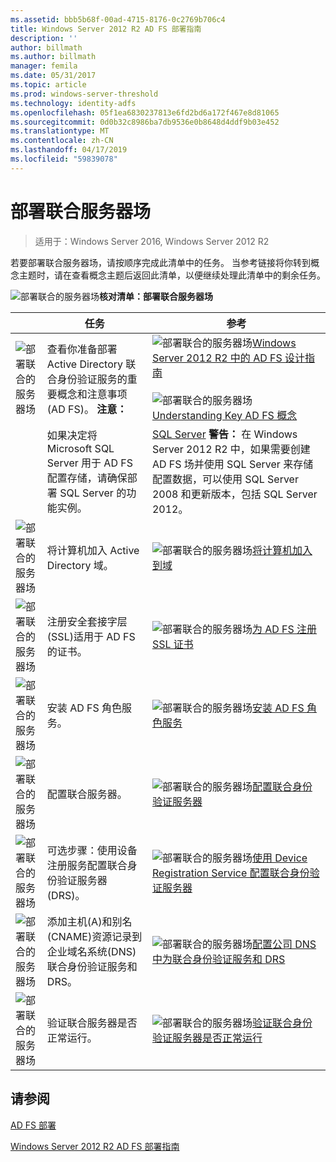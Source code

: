 ```yaml
---
ms.assetid: bbb5b68f-00ad-4715-8176-0c2769b706c4
title: Windows Server 2012 R2 AD FS 部署指南
description: ''
author: billmath
ms.author: billmath
manager: femila
ms.date: 05/31/2017
ms.topic: article
ms.prod: windows-server-threshold
ms.technology: identity-adfs
ms.openlocfilehash: 05f1ea6830237813e6fd2bd6a172f467e8d81065
ms.sourcegitcommit: 0d0b32c8986ba7db9536e0b8648d4ddf9b03e452
ms.translationtype: MT
ms.contentlocale: zh-CN
ms.lasthandoff: 04/17/2019
ms.locfileid: "59839078"
---
```

# <a name="deploying-a-federation-server-farm"></a>部署联合服务器场

>适用于：Windows Server 2016, Windows Server 2012 R2

若要部署联合服务器场，请按顺序完成此清单中的任务。 当参考链接将你转到概念主题时，请在查看概念主题后返回此清单，以便继续处理此清单中的剩余任务。  
  
![部署联合的服务器场](media/2b05dce3-938f-4168-9b8f-1f4398cbdb9b.gif)**核对清单：部署联合服务器场**  
  
||任务|参考|  
|-|--------|-------------|  
|![部署联合的服务器场](media/icon_checkboxo.gif)|查看你准备部署 Active Directory 联合身份验证服务的重要概念和注意事项\(AD FS\)。 **注意：** |![部署联合的服务器场](media/faa393df-4856-4431-9eda-4f4e5be72a90.gif)[Windows Server 2012 R2 中的 AD FS 设计指南](../../ad-fs/design/AD-FS-Design-Guide-in-Windows-Server-2012-R2.md)<br /><br />![部署联合的服务器场](media/faa393df-4856-4431-9eda-4f4e5be72a90.gif)[Understanding Key AD FS 概念](../../ad-fs/technical-reference/Understanding-Key-AD-FS-Concepts.md)|  
||如果决定将 Microsoft SQL Server 用于 AD FS 配置存储，请确保部署 SQL Server 的功能实例。|[SQL Server](https://technet.microsoft.com/sqlserver) **警告：** 在 Windows Server 2012 R2 中，如果需要创建 AD FS 场并使用 SQL Server 来存储配置数据，可以使用 SQL Server 2008 和更新版本，包括 SQL Server 2012。|  
|![部署联合的服务器场](media/icon_checkboxo.gif)|将计算机加入 Active Directory 域。|![部署联合的服务器场](media/faa393df-4856-4431-9eda-4f4e5be72a90.gif)[将计算机加入到域](Join-a-Computer-to-a-Domain.md)|  
|![部署联合的服务器场](media/icon_checkboxo.gif)|注册安全套接字层\(SSL\)适用于 AD FS 的证书。|![部署联合的服务器场](media/bc6cea1a-1c6c-4124-8c8f-1df5adfe8c88.gif)[为 AD FS 注册 SSL 证书](Enroll-an-SSL-Certificate-for-AD-FS.md)|  
|![部署联合的服务器场](media/icon_checkboxo.gif)|安装 AD FS 角色服务。|![部署联合的服务器场](media/bc6cea1a-1c6c-4124-8c8f-1df5adfe8c88.gif)[安装 AD FS 角色服务](Install-the-AD-FS-Role-Service.md)|  
|![部署联合的服务器场](media/icon_checkboxo.gif)|配置联合服务器。|![部署联合的服务器场](media/bc6cea1a-1c6c-4124-8c8f-1df5adfe8c88.gif)[配置联合身份验证服务器](Configure-a-Federation-Server.md)|  
|![部署联合的服务器场](media/icon_checkboxo.gif)|可选步骤：使用设备注册服务配置联合身份验证服务器\(DRS\)。|![部署联合的服务器场](media/faa393df-4856-4431-9eda-4f4e5be72a90.gif)[使用 Device Registration Service 配置联合身份验证服务器](Configure-a-federation-server-with-Device-Registration-Service.md)|  
|![部署联合的服务器场](media/icon_checkboxo.gif)|添加主机\(A\)和别名\(CNAME\)资源记录到企业域名系统\(DNS\)联合身份验证服务和 DRS。|![部署联合的服务器场](media/faa393df-4856-4431-9eda-4f4e5be72a90.gif)[配置公司 DNS 中为联合身份验证服务和 DRS](Configure-Corporate-DNS-for-the-Federation-Service-and-DRS.md)|  
|![部署联合的服务器场](media/icon_checkboxo.gif)|验证联合服务器是否正常运行。|![部署联合的服务器场](media/faa393df-4856-4431-9eda-4f4e5be72a90.gif)[验证联合身份验证服务器是否正常运行](Verify-That-a-Federation-Server-Is-Operational.md)|  
  

## <a name="see-also"></a>请参阅  
[AD FS 部署](../../ad-fs/AD-FS-Deployment.md)  

[Windows Server 2012 R2 AD FS 部署指南](../../ad-fs/deployment/Windows-Server-2012-R2-AD-FS-Deployment-Guide.md)  
  

